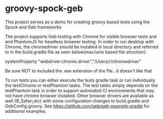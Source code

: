 groovy-spock-geb
==============

This project serves as a demo for creating groovy based tests using the Spock and Geb frameworks

The project supports Geb testing with Chrome for visible browser tests and and PhantomJS for headless browser testing.
In order to run desktop with Chrome, the chromedriver should be installed in local directory and referred to
in the build.gradle file as seen below(mac/unix based file struction):

systemProperty "webdriver.chrome.driver","/Users/<youruser>/<installdir>/chromedriver"

Be sure NOT to included the .exe extension of the file...it doesn't like that

To run tests you can either execute the tests gradle task or run individually the testChrome or testPhantom tasks.
The test tasks simply depends on the testPhantom task in order to support automated CI environments that may not
have chrome browser installed.  Other browser drivers are available as well (IE,Safari,etc) with some configuration changes
to build.gradle and GebConfig.groovy.  See https://github.com/geb/geb-example-gradle for additional examples.
